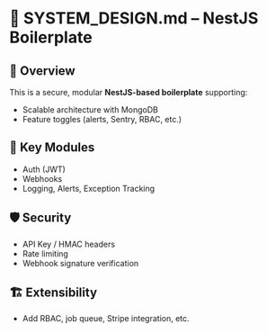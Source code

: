 # 🧾 SYSTEM_DESIGN.md – NestJS Boilerplate

## 🎯 Overview

This is a secure, modular **NestJS-based boilerplate** supporting:

- Scalable architecture with MongoDB
- Feature toggles (alerts, Sentry, RBAC, etc.)

## 🧩 Key Modules

- Auth (JWT)
- Webhooks
- Logging, Alerts, Exception Tracking

## 🛡️ Security

- API Key / HMAC headers
- Rate limiting
- Webhook signature verification

## 🏗️ Extensibility

- Add RBAC, job queue, Stripe integration, etc.
